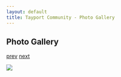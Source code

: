 ```yaml
---
layout: default
title: Tayport Community - Photo Gallery
---
```

## Photo Gallery

[prev](http://tayport.org.uk/photo/150) [next](http://tayport.org.uk/photo/152)

![ ](http://tayport.org.uk/media/151.jpg " ")

